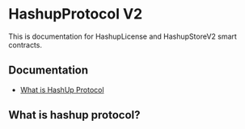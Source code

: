 # HashupProtocol V2

This is documentation for HashupLicense and HashupStoreV2 smart contracts. 

## Documentation

* [What is HashUp Protocol](#what-is-hashup-protocol)




## What is hashup protocol? 
